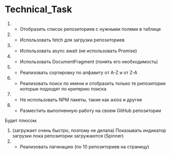 # Technical_Task
1) + Отобразить список репозиториев с нужными полями в таблице
2) + Использовать fetch для загрузки репозиториев
3) + Использовать async await (не использовать Promise)
4) + Использовать DocumentFragment (понять его необходимость)
5) + Реализовать сортировку по алфавиту от A-Z и от Z-A
6) + Реализовать поиск по имени и отобразить только те рипозитории которые подходят по критерию поиска
7) + Не использовать NPM пакеты, такие как axios и другие
8) + Разместить выполненную работу на своем GitHub репозитории


Будет плюсом
1) (загружает очень быстро, поэтому не делала) 
   Показывать индикатор загрузки пока репозитории загружаются (Spinner)
2) + Реализовать пагинацию (по 10 репозиториев на страницу)
